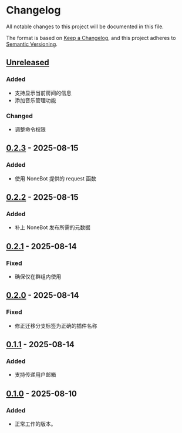 # Changelog

All notable changes to this project will be documented in this file.

The format is based on [Keep a Changelog](https://keepachangelog.com/zh-CN/1.0.0/),
and this project adheres to [Semantic Versioning](https://semver.org/lang/zh-CN/spec/v2.0.0.html).

## [Unreleased]

### Added

- 支持显示当前房间的信息
- 添加音乐管理功能

### Changed

- 调整命令权限

## [0.2.3] - 2025-08-15

### Added

- 使用 NoneBot 提供的 request 函数

## [0.2.2] - 2025-08-15

### Added

- 补上 NoneBot 发布所需的元数据

## [0.2.1] - 2025-08-14

### Fixed

- 确保仅在群组内使用

## [0.2.0] - 2025-08-14

### Fixed

- 修正迁移分支标签为正确的插件名称

## [0.1.1] - 2025-08-14

### Added

- 支持传递用户邮箱

## [0.1.0] - 2025-08-10

### Added

- 正常工作的版本。

[Unreleased]: https://github.com/bihua-university/nonebot-plugin-alisten/compare/v0.2.3...HEAD
[0.2.3]: https://github.com/bihua-university/nonebot-plugin-alisten/compare/v0.2.2...v0.2.3
[0.2.2]: https://github.com/bihua-university/nonebot-plugin-alisten/compare/v0.2.1...v0.2.2
[0.2.1]: https://github.com/bihua-university/nonebot-plugin-alisten/compare/v0.2.0...v0.2.1
[0.2.0]: https://github.com/bihua-university/nonebot-plugin-alisten/compare/v0.1.1...v0.2.0
[0.1.1]: https://github.com/bihua-university/nonebot-plugin-alisten/compare/v0.1.0...v0.1.1
[0.1.0]: https://github.com/bihua-university/nonebot-plugin-alisten/releases/tag/v0.1.0
